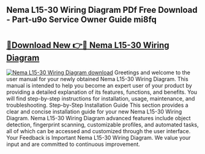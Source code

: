 ## Nema L15-30 Wiring Diagram PDf Free Download - Part-u9o Service Owner Guide mi8fq

# <h2><a href="http://dfqd3v6.blite.top/?on=Nema+L15-30+Wiring+Diagram">🔗Download New 👉🔴 Nema L15-30 Wiring Diagram</a></h2>

[![Nema L15-30 Wiring Diagram download](https://i.imgur.com/lujVjoI.png)](http://dfqd3v6.blite.top/?on=Nema+L15-30+Wiring+Diagram)
Greetings and welcome to the user manual for your newly obtained Nema L15-30 Wiring Diagram. This manual is intended to help you become an expert user of your product by providing a detailed explanation of its features, functions, and benefits. You will find step-by-step instructions for installation, usage, maintenance, and troubleshooting. Step-by-Step Installation Guide This section provides a clear and concise installation guide for your new Nema L15-30 Wiring Diagram. Nema L15-30 Wiring Diagram advanced features include object detection, fingerprint scanning, customizable profiles, and automated tasks, all of which can be accessed and customized through the user interface. Your Feedback is Important Nema L15-30 Wiring Diagram. We value your input and are committed to continuous improvement.
